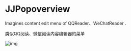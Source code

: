 # JJPopoverview

Imagines content edit menu of QQReader、WeChatReader .

类似QQ阅读、微信阅读内容编辑器的菜单

![img](https://github.com/JRJian/JJPopoverview/blob/master/video.gif)
